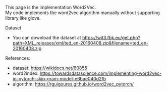 This page is the implementation Word2Vec.  
My code implements the word2vec algorithm manually without supporting library like glove.

Dataset    
* You can download the dataset at <https://wit3.fbk.eu/get.php?path=XML_releases/xml/ted_en-20160408.zip&filename=ted_en-20160408.zip>


References:
* dataset: https://wikidocs.net/60855
* word2index: https://towardsdatascience.com/implementing-word2vec-in-pytorch-skip-gram-model-e6bae040d2fb
* algorithm: https://rguigoures.github.io/word2vec_pytorch/
